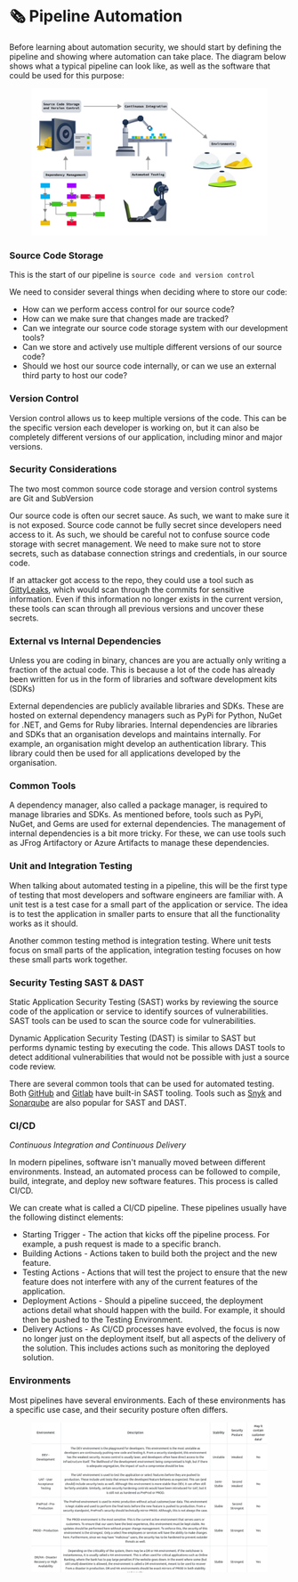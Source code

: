 # 🗞️ Pipeline Automation

Before learning about automation security, we should start by defining the pipeline and showing where automation can take place. The diagram below shows what a typical pipeline can look like, as well as the software that could be used for this purpose:

<figure><img src="../../../../.gitbook/assets/image (139).png" alt=""><figcaption></figcaption></figure>

### Source Code Storage

This is the start of our pipeline is `source code and version control`&#x20;

We need to consider several things when deciding where to store our code:

* How can we perform access control for our source code?
* How can we make sure that changes made are tracked?
* Can we integrate our source code storage system with our development tools?
* Can we store and actively use multiple different versions of our source code?
* Should we host our source code internally, or can we use an external third party to host our code?

### Version Control

Version control allows us to keep multiple versions of the code. This can be the specific version each developer is working on, but it can also be completely different versions of our application, including minor and major versions.

### Security Considerations

The two most common source code storage and version control systems are Git and SubVersion

Our source code is often our secret sauce. As such, we want to make sure it is not exposed. Source code cannot be fully secret since developers need access to it. As such, we should be careful not to confuse source code storage with secret management. We need to make sure not to store secrets, such as database connection strings and credentials, in our source code.

If an attacker got access to the repo, they could use a tool such as [GittyLeaks](https://github.com/kootenpv/gittyleaks), which would scan through the commits for sensitive information. Even if this information no longer exists in the current version, these tools can scan through all previous versions and uncover these secrets.

### External vs Internal Dependencies

Unless you are coding in binary, chances are you are actually only writing a fraction of the actual code. This is because a lot of the code has already been written for us in the form of libraries and software development kits (SDKs)

External dependencies are publicly available libraries and SDKs. These are hosted on external dependency managers such as PyPi for Python, NuGet for .NET, and Gems for Ruby libraries. Internal dependencies are libraries and SDKs that an organisation develops and maintains internally. For example, an organisation might develop an authentication library. This library could then be used for all applications developed by the organisation.

### Common Tools

A dependency manager, also called a package manager, is required to manage libraries and SDKs. As mentioned before, tools such as PyPi, NuGet, and Gems are used for external dependencies. The management of internal dependencies is a bit more tricky. For these, we can use tools such as JFrog Artifactory or Azure Artifacts to manage these dependencies.

### Unit and Integration Testing

When talking about automated testing in a pipeline, this will be the first type of testing that most developers and software engineers are familiar with. A unit test is a test case for a small part of the application or service. The idea is to test the application in smaller parts to ensure that all the functionality works as it should.

Another common testing method is integration testing. Where unit tests focus on small parts of the application, integration testing focuses on how these small parts work together.

### Security Testing SAST & DAST

Static Application Security Testing (SAST) works by reviewing the source code of the application or service to identify sources of vulnerabilities. SAST tools can be used to scan the source code for vulnerabilities.

Dynamic Application Security Testing (DAST) is similar to SAST but performs dynamic testing by executing the code. This allows DAST tools to detect additional vulnerabilities that would not be possible with just a source code review.

There are several common tools that can be used for automated testing. Both [GitHub](https://github.com/features/security/code) and [Gitlab](https://docs.gitlab.com/ee/user/application\_security/sast/) have built-in SAST tooling. Tools such as [Snyk](https://snyk.io/) and [Sonarqube](https://www.sonarqube.org/) are also popular for SAST and DAST.

### CI/CD

_Continuous Integration and Continuous Delivery_

In modern pipelines, software isn't manually moved between different environments. Instead, an automated process can be followed to compile, build, integrate, and deploy new software features. This process is called CI/CD.

We can create what is called a CI/CD pipeline. These pipelines usually have the following distinct elements:

* Starting Trigger - The action that kicks off the pipeline process. For example, a push request is made to a specific branch.
* Building Actions - Actions taken to build both the project and the new feature.
* Testing Actions - Actions that will test the project to ensure that the new feature does not interfere with any of the current features of the application.
* Deployment Actions - Should a pipeline succeed, the deployment actions detail what should happen with the build. For example, it should then be pushed to the Testing Environment.
* Delivery Actions - As CI/CD processes have evolved, the focus is now no longer just on the deployment itself, but all aspects of the delivery of the solution. This includes actions such as monitoring the deployed solution.

### Environments

Most pipelines have several environments. Each of these environments has a specific use case, and their security posture often differs.

<figure><img src="../../../../.gitbook/assets/image (140).png" alt=""><figcaption></figcaption></figure>

